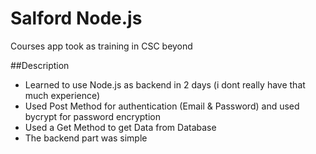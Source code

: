 # Salford Node.js
Courses app took as training in CSC beyond

##Description
 - Learned to use Node.js as backend in 2 days (i dont really have that much experience)
 - Used Post Method for authentication (Email & Password) and used bycrypt for password encryption
 - Used a Get Method to get Data from Database
 - The backend part was simple
